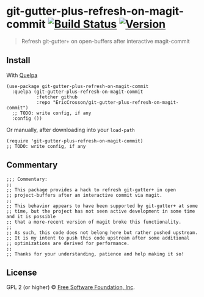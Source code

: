 # git-gutter-plus-refresh-on-magit-commit [![Build Status](https://travis-ci.org/EricCrosson/git-gutter-plus-refresh-on-magit-commit.svg?branch=master)](https://travis-ci.org/EricCrosson/git-gutter-plus-refresh-on-magit-commit) [![Version](https://img.shields.io/github/tag/EricCrosson/git-gutter-plus-refresh-on-magit-commit.svg)](https://github.com/EricCrosson/git-gutter-plus-refresh-on-magit-commit/releases)

> Refresh git-gutter+ on open-buffers after interactive magit-commit

## Install

With [Quelpa](https://framagit.org/steckerhalter/quelpa)

``` {.sourceCode .lisp}
(use-package git-gutter-plus-refresh-on-magit-commit
  :quelpa (git-gutter-plus-refresh-on-magit-commit
           :fetcher github
           :repo "EricCrosson/git-gutter-plus-refresh-on-magit-commit")
  ;; TODO: write config, if any
  :config ())
```

Or manually, after downloading into your `load-path`

``` {.sourceCode .lisp}
(require 'git-gutter-plus-refresh-on-magit-commit)
;; TODO: write config, if any
```

## Commentary

``` {.sourceCode .lisp}
;;; Commentary:
;;
;; This package provides a hack to refresh git-gutter+ in open
;; project-buffers after an interactive commit via magit.
;;
;; This behavior appears to have been supported by git-gutter+ at some
;; time, but the project has not seen active development in some time and it is possible
;; that a more-recent version of magit broke this functionality.
;;
;; As such, this code does not belong here but rather pushed upstream.
;; It is my intent to push this code upstream after some additional
;; optimizations are derived for performance.
;;
;; Thanks for your understanding, patience and help making it so!
```

## License

GPL 2 (or higher) © [Free Software Foundation, Inc](http://www.fsf.org/about).
